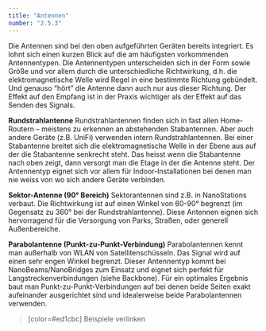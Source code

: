 ```yaml
---
title: "Antennen"
number: "2.5.3"
---
```


Die Antennen sind bei den oben aufgeführten Geräten bereits integriert. Es lohnt sich einen kurzen Blick auf die am häufigsten vorkommenden Antennentypen. Die Antennentypen unterscheiden sich in der Form sowie Größe und vor allem durch die unterschiedliche Richtwirkung, d.h. die elektromagnetische Welle wird Regel in eine bestimmte Richtung gebündelt. Und genauso “hört” die Antenne dann auch nur aus dieser Richtung. Der Effekt auf den Empfang ist in der Praxis wichtiger als der Effekt auf das Senden des Signals.

**Rundstrahlantenne**
Rundstrahlantennen finden sich in fast allen Home-Routern – meistens zu erkennen an abstehenden Stabantennen. Aber auch andere Geräte (z.B. UniFi) verwenden intern Rundstrahlantennen. Bei einer Stabantenne breitet sich die elektromagnetische Welle in der Ebene aus auf der die Stabantenne senkrecht steht. Das heisst wenn die Stabantenne nach oben zeigt, dann versorgt man die Etage in der die Antenne steht. Der Antennentyp eignet sich vor allem für Indoor-Installationen bei denen man nie weiss von wo sich andere Geräte verbinden.

**Sektor-Antenne (90° Bereich)**
Sektorantennen sind z.B. in NanoStations verbaut. Die Richtwirkung ist auf einen Winkel von 60-90° begrenzt (im Gegensatz zu 360° bei der Rundstrahlantenne). Diese Antennen eignen sich hervorragend für die Versorgung von Parks, Straßen, oder generell Außenbereiche.

**Parabolantenne (Punkt-zu-Punkt-Verbindung)**
Parabolantennen kennt man außerhalb von WLAN von Satellitenschüsseln. Das Signal wird auf einen sehr engen Winkel begrenzt. Dieser Antennentyp kommt bei NanoBeams/NanoBridges zum Einsatz und eignet sich perfekt für Langstreckenverbindungen (siehe Backbone). Für ein optimales Ergebnis baut man Punkt-zu-Punkt-Verbindungen auf bei denen beide Seiten exakt aufeinander ausgerichtet sind und idealerweise beide Parabolantennen verwenden.

> [color=#ed1cbc] Beispiele verlinken